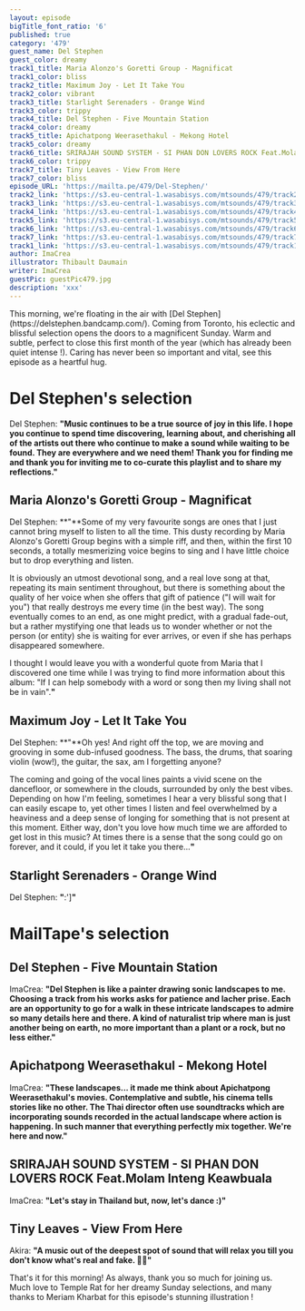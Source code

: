 ```yaml
---
layout: episode
bigTitle_font_ratio: '6'
published: true
category: '479'
guest_name: Del Stephen
guest_color: dreamy
track1_title: Maria Alonzo's Goretti Group - Magnificat
track1_color: bliss
track2_title: Maximum Joy - Let It Take You
track2_color: vibrant
track3_title: Starlight Serenaders - Orange Wind
track3_color: trippy
track4_title: Del Stephen - Five Mountain Station
track4_color: dreamy
track5_title: Apichatpong Weerasethakul - Mekong Hotel
track5_color: dreamy
track6_title: SRIRAJAH SOUND SYSTEM - SI PHAN DON LOVERS ROCK Feat.Molam Inteng Keawbuala
track6_color: trippy
track7_title: Tiny Leaves - View From Here
track7_color: bliss
episode_URL: 'https://mailta.pe/479/Del-Stephen/'
track2_link: 'https://s3.eu-central-1.wasabisys.com/mtsounds/479/track2.mp3'
track3_link: 'https://s3.eu-central-1.wasabisys.com/mtsounds/479/track3.mp3'
track4_link: 'https://s3.eu-central-1.wasabisys.com/mtsounds/479/track4.mp3'
track5_link: 'https://s3.eu-central-1.wasabisys.com/mtsounds/479/track5.mp3'
track6_link: 'https://s3.eu-central-1.wasabisys.com/mtsounds/479/track6.mp3'
track7_link: 'https://s3.eu-central-1.wasabisys.com/mtsounds/479/track7.mp3'
track1_link: 'https://s3.eu-central-1.wasabisys.com/mtsounds/479/track1.mp3'
author: ImaCrea
illustrator: Thibault Daumain
writer: ImaCrea
guestPic: guestPic479.jpg
description: 'xxx'
---
```

<p id="introduction"> This morning, we're floating in the air with [Del Stephen](https://delstephen.bandcamp.com/). Coming from Toronto, his eclectic and blissful selection opens the doors to a magnificent Sunday. Warm and subtle, perfect to close this first month of the year (which has already been quiet intense !). Caring has never been so important and vital, see this episode as a heartful hug.
</p>


# Del Stephen's selection

Del Stephen: **"**Music continues to be a true source of joy in this life. I hope you continue to spend time discovering, learning about, and cherishing all of the artists out there who continue to make a sound while waiting to be found. They are everywhere and we need them! Thank you for finding me and thank you for inviting me to co-curate this playlist and to share my reflections.**"**


## Maria Alonzo's Goretti Group - Magnificat
Del Stephen: **"**Some of my very favourite songs are ones that I just cannot bring myself to listen to all the time. This dusty recording by Maria Alonzo's Goretti Group begins with a simple riff, and then, within the first 10 seconds, a totally mesmerizing voice begins to sing and I have little choice but to drop everything and listen. 

It is obviously an utmost devotional song, and a real love song at that, repeating its main sentiment throughout, but there is something about the quality of her voice when she offers that gift of patience ("I will wait for you") that really destroys me every time (in the best way). The song eventually comes to an end, as one might predict, with a gradual fade-out, but a rather mystifying one that leads us to wonder whether or not the person (or entity) she is waiting for ever arrives, or even if she has perhaps disappeared somewhere.

I thought I would leave you with a wonderful quote from Maria that I discovered one time while I was trying to find more information about this album: "If I can help somebody with a word or song then my living shall not be in vain".**"**

## Maximum Joy - Let It Take You
Del Stephen: **"**Oh yes! And right off the top, we are moving and grooving in some dub-infused goodness. The bass, the drums, that soaring violin (wow!), the guitar, the sax, am I forgetting anyone? 

The coming and going of the vocal lines paints a vivid scene on the dancefloor, or somewhere in the clouds, surrounded by only the best vibes. Depending on how I'm feeling, sometimes I hear a very blissful song that I can easily escape to, yet other times I listen and feel overwhelmed by a heaviness and a deep sense of longing for something that is not present at this moment. Either way, don't you love how much time we are afforded to get lost in this music? At times there is a sense that the song could go on forever, and it could, if you let it take you there...**"**

## Starlight Serenaders - Orange Wind
Del Stephen: **"**:']**"**

# MailTape's selection

## Del Stephen - Five Mountain Station
ImaCrea: **"**Del Stephen is like a painter drawing sonic landscapes to me. Choosing a track from his works asks for patience and lacher prise. Each are an opportunity to go for a walk in these intricate landscapes to admire so many details here and there. A kind of naturalist trip where man is just another being on earth, no more important than a plant or a rock, but no less either.**"**

## Apichatpong Weerasethakul - Mekong Hotel
ImaCrea: **"**These landscapes... it made me think about Apichatpong Weerasethakul's movies. Contemplative and subtle, his cinema tells stories like no other. The Thai director often use soundtracks which are incorporating sounds recorded in the actual landscape where action is happening. In such manner that everything perfectly mix together. We're here and now.**"**

## SRIRAJAH SOUND SYSTEM - SI PHAN DON LOVERS ROCK Feat.Molam Inteng Keawbuala
ImaCrea: **"**Let's stay in Thailand but, now, let's dance :)**"**

## Tiny Leaves - View From Here
Akira: **"**A music out of the deepest spot of sound that will relax you till you don't know what's real and fake. 🧘‍♂️**"**


<p id="outroduction">That's it for this morning! As always, thank you so much for joining us. Much love to Temple Rat for her dreamy Sunday selections, and many thanks to Meriam Kharbat for this episode's stunning illustration !</p>
